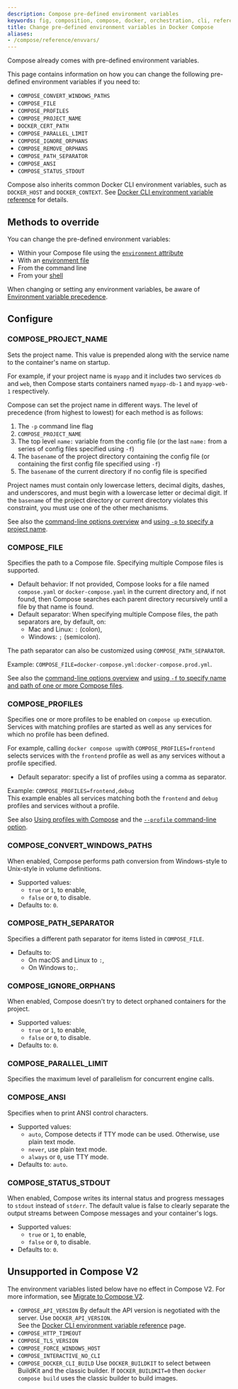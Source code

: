 ```yaml
---
description: Compose pre-defined environment variables
keywords: fig, composition, compose, docker, orchestration, cli, reference
title: Change pre-defined environment variables in Docker Compose
aliases:
- /compose/reference/envvars/
---
```


Compose already comes with pre-defined environment variables. 

This page contains information on how you can change the following pre-defined environment variables if you need to:

- `COMPOSE_CONVERT_WINDOWS_PATHS`
- `COMPOSE_FILE`
- `COMPOSE_PROFILES`
- `COMPOSE_PROJECT_NAME`
- `DOCKER_CERT_PATH`
- `COMPOSE_PARALLEL_LIMIT`
- `COMPOSE_IGNORE_ORPHANS`
- `COMPOSE_REMOVE_ORPHANS`
- `COMPOSE_PATH_SEPARATOR`
- `COMPOSE_ANSI`
- `COMPOSE_STATUS_STDOUT`

Compose also inherits common Docker CLI environment variables, such as `DOCKER_HOST` and `DOCKER_CONTEXT`. See [Docker CLI environment variable reference](/engine/reference/commandline/cli/#environment-variables) for details.

## Methods to override 

You can change the pre-defined environment variables:
- Within your Compose file using the [`environment` attribute](set-environment-variables.md#use-the-environment-attribute)
- With an [environment file](env-file.md) 
- From the command line
- From your [shell](set-environment-variables.md#substitute-from-the-shell)

When changing or setting any environment variables, be aware of [Environment variable precedence](envvars-precedence.md).

## Configure

### COMPOSE\_PROJECT\_NAME

Sets the project name. This value is prepended along with the service name to
the container's name on startup.

For example, if your project name is `myapp` and it includes two services `db` and `web`, 
then Compose starts containers named `myapp-db-1` and `myapp-web-1` respectively.

Compose can set the project name in different ways. The level of precedence (from highest to lowest) for each method is as follows:

1. The `-p` command line flag 
2. `COMPOSE_PROJECT_NAME`
3. The top level `name:` variable from the config file (or the last `name:` from
  a series of config files specified using `-f`)
4. The `basename` of the project directory containing the config file (or
  containing the first config file specified using `-f`)
5. The `basename` of the current directory if no config file is specified

Project names must contain only lowercase letters, decimal digits, dashes, and
underscores, and must begin with a lowercase letter or decimal digit. If the
`basename` of the project directory or current directory violates this
constraint, you must use one of the other mechanisms.

See also the [command-line options overview](../reference/index.md#command-options-overview-and-help) and [using `-p` to specify a project name](../reference/index.md#use--p-to-specify-a-project-name).

### COMPOSE\_FILE

Specifies the path to a Compose file. Specifying multiple Compose files is supported.

- Default behavior: If not provided, Compose looks for a file named `compose.yaml` or `docker-compose.yaml` in the current directory and, if not found, then Compose searches each parent directory recursively until a file by that name is found.
- Default separator: When specifying multiple Compose files, the path separators are, by default, on:
    * Mac and Linux: `:` (colon),
    * Windows: `;` (semicolon).

The path separator can also be customized using `COMPOSE_PATH_SEPARATOR`.  

Example: `COMPOSE_FILE=docker-compose.yml:docker-compose.prod.yml`.  

See also the [command-line options overview](../reference/index.md#command-options-overview-and-help) and [using `-f` to specify name and path of one or more Compose files](../reference/index.md#use--f-to-specify-name-and-path-of-one-or-more-compose-files).

### COMPOSE\_PROFILES

Specifies one or more profiles to be enabled on `compose up` execution.
Services with matching profiles are started as well as any services for which no profile has been defined.

For example, calling `docker compose up`with `COMPOSE_PROFILES=frontend` selects services with the 
`frontend` profile as well as any services without a profile specified.

* Default separator: specify a list of profiles using a comma as separator.

Example: `COMPOSE_PROFILES=frontend,debug`  
This example enables all services matching both the `frontend` and `debug` profiles and services without a profile.

See also [Using profiles with Compose](../profiles.md) and the [`--profile` command-line option](../reference/index.md#use---profile-to-specify-one-or-more-active-profiles).

### COMPOSE\_CONVERT\_WINDOWS\_PATHS

When enabled, Compose performs path conversion from Windows-style to Unix-style in volume definitions.

* Supported values: 
    * `true` or `1`, to enable,
    * `false` or `0`, to disable.
* Defaults to: `0`.

### COMPOSE\_PATH\_SEPARATOR

Specifies a different path separator for items listed in `COMPOSE_FILE`.

* Defaults to:
    * On macOS and Linux to `:`,
    * On Windows to`;`.

### COMPOSE\_IGNORE\_ORPHANS

When enabled, Compose doesn't try to detect orphaned containers for the project.

* Supported values: 
    * `true` or `1`, to enable,
    * `false` or `0`, to disable.
* Defaults to: `0`.

### COMPOSE\_PARALLEL\_LIMIT

Specifies the maximum level of parallelism for concurrent engine calls.

### COMPOSE\_ANSI

Specifies when to print ANSI control characters. 

* Supported values:
  * `auto`, Compose detects if TTY mode can be used. Otherwise, use plain text mode.
  * `never`, use plain text mode.
  * `always` or `0`, use TTY mode.
* Defaults to: `auto`.

### COMPOSE\_STATUS\_STDOUT

When enabled, Compose writes its internal status and progress messages to `stdout` instead of `stderr`. 
The default value is false to clearly separate the output streams between Compose messages and your container's logs.

* Supported values:
  * `true` or `1`, to enable,
  * `false` or `0`, to disable.
* Defaults to: `0`.

## Unsupported in Compose V2

The environment variables listed below have no effect in Compose V2.
For more information, see [Migrate to Compose V2](../migrate.md).

- `COMPOSE_API_VERSION`
    By default the API version is negotiated with the server. Use `DOCKER_API_VERSION`.  
    See the [Docker CLI environment variable reference](../../../engine/reference/commandline/cli/#environment-variables) page.
- `COMPOSE_HTTP_TIMEOUT`
- `COMPOSE_TLS_VERSION`
- `COMPOSE_FORCE_WINDOWS_HOST`
- `COMPOSE_INTERACTIVE_NO_CLI`
- `COMPOSE_DOCKER_CLI_BUILD`
    Use `DOCKER_BUILDKIT` to select between BuildKit and the classic builder. If `DOCKER_BUILDKIT=0` then `docker compose build` uses the classic builder to build images.